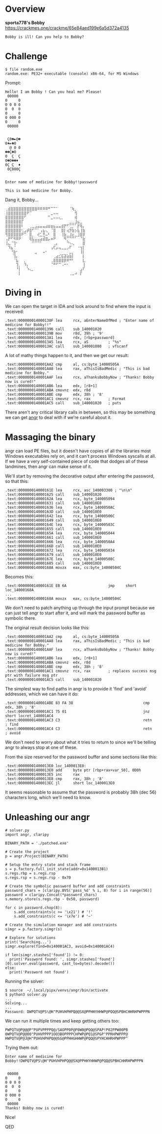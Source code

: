 # Overview

**sporta778's Bobby**  
<https://crackmes.one/crackme/65e84aed199e6a5d372a4135>

```
Bobby is ill! Can you help to Bobby?
```

# Challenge

```
$ file random.exe
random.exe: PE32+ executable (console) x86-64, for MS Windows
```

Prompt:
```
Hello! I am Bobby ! Can you heal me? Please!
 00000
0     0
0 0 0 0
0  0  0
0     0
0 000 0
0     0
 00000


 Ç0☻►@☻
0♦►☻0
  @ 0 0
☻☻Ç☻0
0  Ç  Ç
0☻0☻☻♦
0Ç Ç  ♦
 0Ç000Ç


Enter name of medicine for Bobby!!password

This is bad medicine for Bobby.
```

Dang it, Bobby...
```
⢀⣾⣿⣿⣿⣿⣿⣿⣿⣿⣿⣿⠿⠿⠿⠿⠛⠉⠉⠁⠀⠀⠀⠀⠈⢷⡀⠀⠀⠀
⢸⣿⣿⣿⣿⣿⣿⣿⠟⠉⠀⠀⠀⠀⠀⠀⠀⣀⠤⠤⠀⠀⠀⠀⠀⠀⢻⠀⠀⠀
⣿⣿⣿⣿⣿⣿⣿⠋⠀⠀⠀⠀⠀⠀⠀⠀⠉⣀⠤⠤⢄⡀⠀⠀⠀⠀⢾⠀⠀⠀
⣿⣿⣿⣿⣿⣿⡏⠀⠀⠀⠀⠀⠀⠀⠀⠀⠀⠀⠀⠀⠀⠀⠀⠀⣀⣀⣸⣦⣀⠀
⣿⣿⣿⣿⣿⣿⠇⠀⠀⢀⣀⣠⣤⣤⣤⣴⣶⣶⣦⣤⣤⣾⡟⠋⢉⡉⠁⡟⢿⡄
⣿⣿⣿⣿⣿⣿⢂⣠⡾⣿⠋⠉⠁⢠⣦⢄⠀⠈⣿⠀⠀⣿⡇⢴⡻⣷⡢⣧⢸⣷
⢻⣿⣿⣿⣿⣿⠟⠉⠀⣿⡀⠀⢞⣁⣛⠤⠃⠀⣿⠀⠀⢸⣷⣀⣸⣖⣀⣸⣿⡿
⢠⡟⠋⠻⠿⠟⠀⠀⠀⢿⣧⣤⣤⣴⣾⣿⡤⠶⠟⠀⠀⠀⠻⡉⠉⠉⠁⠀⠈⣷
⢸⣄⠈⢹⠂⠀⠀⠀⠀⠀⠉⠉⠉⠁⠀⠀⠀⠀⢀⡄⠀⠀⠀⠙⠢⢄⠀⠀⠀⣿
⠀⠹⣦⠈⠀⠀⠀⠀⠀⠀⠀⠀⠀⠀⠀⠀⠀⢠⢏⡤⢤⣀⣀⡠⠏⠀⠀⠐⢲⡇
⠀⠀⠘⣷⠂⠀⠀⠀⠀⠀⠀⣀⠀⠀⠤⠂⠀⠀⠀⠀⠀⠀⠀⠀⣀⡀⠀⠀⢸⡇
⠀⠀⠀⢹⡄⠀⠀⠀⠀⠀⠀⠀⠀⠀⠀⠀⠀⠀⢀⣴⣊⣯⣽⣵⣷⡇⠀⠀⠀⡇
⠀⠀⠀⠈⣧⠀⠀⡀⠀⠀⠀⠀⠀⠀⠀⠀⠀⢀⣿⣿⣿⣿⡿⠿⠛⠃⠀⠀⠀⣇
⠀⠀⠀⠀⢹⡀⠀⠹⡄⠀⠀⠀⠀⠀⠀⠀⠀⠈⠛⠋⠉⠠⠒⠂⠀⠀⠀⠀⠀⢸
⠀⠀⠀⠀⠘⡇⠀⠀⠱⢄⡀⠀⠀⠀⠀⠀⠀⠀⠀⠀⠀⠀⠀⠀⠀⠀⠀⠀⣠⠏
⠀⠀⠀⠀⠀⡇⠀⠀⠀⠀⠀⠀⠀⠀⠀⠀⠀⠀⠀⠀⠀⠀⠀⠀⢀⣀⠴⠀⡏
```

# Diving in

We can open the target in IDA and look around to find where the input is received:
```
.text:000000014000138F lea     rcx, aEnterNameOfMed ; "Enter name of medicine for Bobby!!"
.text:0000000140001396 call    sub_140001020
.text:000000014000139B mov     r8d, 39h ; '9'
.text:00000001400013A1 lea     rdx, [rbp+password]
.text:00000001400013A5 lea     rcx, aS         ; "%s"
.text:00000001400013AC call    sub_140001080   ; vfscanf
```

A lot of mathy things happen to it, and then we get our result:
```
.text:0000000140001AA2 cmp     al, cs:byte_14000505A
.text:0000000140001AA8 lea     rax, aThisIsBadMedic ; "This is bad medicine for Bobby."
.text:0000000140001AAF lea     rcx, aThanksBobbyNow ; "Thanks! Bobby now is cured!"
.text:0000000140001AB6 lea     edx, [r8+1]
.text:0000000140001ABA cmovnz  edx, r8d
.text:0000000140001ABE cmp     edx, 38h ; '8'
.text:0000000140001AC1 cmovnz  rcx, rax        ; Format
.text:0000000140001AC5 call    sub_140001020   ; puts
```

There aren't any critical library calls in between, so this may be something we can get [angr](https://angr.io/) to deal with if we're careful about it.

# Massaging the binary

angr can load PE files, but it doesn't have copies of all the libraries most Windows executables rely on, and it can't process Windows syscalls at all.  If we have a very self-contained piece of code that dodges all of these landmines, then angr can make sense of it.

We'll start by removing the decorative output after entering the password, so that this:
```
.text:000000014000161E lea     rcx, asc_140003300 ; "\n\n"
.text:0000000140001625 call    sub_140001020
.text:000000014000162A lea     rcx, byte_140005094
.text:0000000140001631 call    sub_1400010E0
.text:0000000140001636 lea     rcx, byte_1400050AC
.text:000000014000163D call    sub_1400010E0
.text:0000000140001642 lea     rcx, byte_14000506C
.text:0000000140001649 call    sub_1400010E0
.text:000000014000164E lea     rcx, byte_14000503C
.text:0000000140001655 call    sub_1400010E0
.text:000000014000165A lea     rcx, byte_140005044
.text:0000000140001661 call    sub_1400010E0
.text:0000000140001666 lea     rcx, byte_1400050A4
.text:000000014000166D call    sub_1400010E0
.text:0000000140001672 lea     rcx, byte_140005034
.text:0000000140001679 call    sub_1400010E0
.text:000000014000167E lea     rcx, byte_14000508C
.text:0000000140001685 call    sub_1400010E0
.text:000000014000168A movzx   eax, cs:byte_14000504C
```

Becomes this:
```
.text:000000014000161E EB 6A                   jmp     short loc_14000168A
...
.text:000000014000168A movzx   eax, cs:byte_14000504C
```

We don't need to patch anything up through the input prompt because we can just tell angr to start after it, and will mark the password buffer as symbolic there.

The original result decision looks like this:
```
.text:0000000140001AA2 cmp     al, cs:byte_14000505A
.text:0000000140001AA8 lea     rax, aThisIsBadMedic ; "This is bad medicine for Bobby."
.text:0000000140001AAF lea     rcx, aThanksBobbyNow ; "Thanks! Bobby now is cured!"
.text:0000000140001AB6 lea     edx, [r8+1]
.text:0000000140001ABA cmovnz  edx, r8d
.text:0000000140001ABE cmp     edx, 38h ; '8'
.text:0000000140001AC1 cmovnz  rcx, rax        ; replaces success msg ptr with failure msg ptr
.text:0000000140001AC5 call    sub_140001020
```

The simplest way to find paths in angr is to provide it 'find' and 'avoid' addresses, which we can have it do:
```
.text:0000000140001ABE 83 FA 38                                cmp     edx, 38h ; '8'
.text:0000000140001AC1 75 01                                   jnz     short locret_140001AC4
.text:0000000140001AC3 C3                                      retn        ; find
.text:0000000140001AC4 C3                                      retn        ; avoid
```

We don't need to worry about what it tries to return to since we'll be telling angr to always stop at one of these.

From the size reserved for the password buffer and some sections like this:
```
.text:00000001400013E0 loc_1400013E0:
.text:00000001400013E0 add     byte ptr [rbp+rax+var_50], 0D0h
.text:00000001400013E5 inc     rax
.text:00000001400013E8 cmp     rax, 38h ; '8'
.text:00000001400013EC jl      short loc_1400013E0
```

It seems reasonable to assume that the password is probably 38h (dec 56) characters long, which we'll need to know.

# Unleashing our angr

```
# solver.py
import angr, claripy

BINARY_PATH = './patched.exe'

# Create the project
p = angr.Project(BINARY_PATH)

# Setup the entry state and stack frame
s = p.factory.full_init_state(addr=0x1400013B1)
s.regs.rbp = s.regs.rsp
s.regs.rsp = s.regs.rsp - 0x70

# Create the symbolic password buffer and add constraints
password_chars = [claripy.BVS('pass_%d' % i, 8) for i in range(56)]
password = claripy.Concat(*password_chars)
s.memory.store(s.regs.rbp - 0x50, password)

for c in password.chop(8):
    s.add_constraints(c >= '\x21') # '!'
    s.add_constraints(c <= '\x7e') # '~'

# Create the simulation manager and add constraints
simgr = p.factory.simgr(s)

# Explore for solutions
print('Searching...')
simgr.explore(find=0x140001AC3, avoid=0x140001AC4)

if len(simgr.stashes['found']) != 0:
  print('Password found: ', simgr.stashes['found'][0].solver.eval(password, cast_to=bytes).decode())
else:
  print('Password not found')

```

Running the solver:
```
$ source  ~/.local/pipx/venvs/angr/bin/activate
$ python3 solver.py
...
Solving...
...
Password: DWPQTV@PS\@H"PUHVHPHPQ@@SX@PPHHYHHWP@PQQ@SPBHCHHRHPWPPPN
```

We can run it multiple times and keep getting others too:
```
PWPQTV@P@@@P"PUPVPPPPQ@/SAOPP0P@P0W0@PQQ@SPAP!P02PPW00PB
0WPQTV@P@@O0"PUHVPPPP1OO3BOPPPPCHPWP@PQ1@SP&P"PPRHPWPPP@
HWPQTV@P@J@H"PUHVHPHPQ@@SG@PPHHGHHWP@PQQ@SPYHCHHRHPWPPP^
```

Trying them out:
```
Enter name of medicine for Bobby!!DWPQTV@PS\@H"PUHVHPHPQ@@SX@PPHHYHHWP@PQQ@SPBHCHHRHPWPPPN


 00000
0     0
0 0 0 0
0  0  0
0     0
0 000 0
0     0
 00000
Thanks! Bobby now is cured!
```

Nice!

QED
